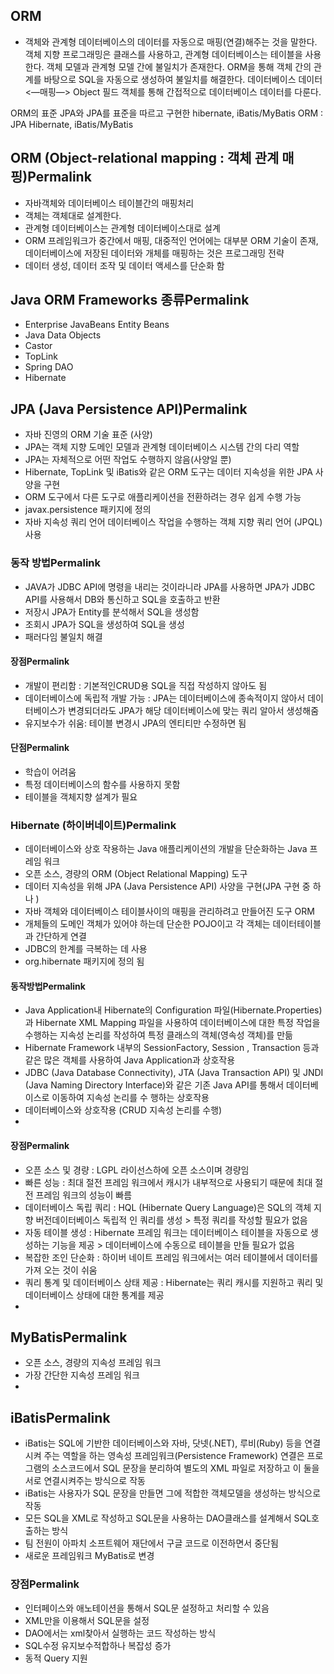 ## ORM
 - 객체와 관계형 데이터베이스의 데이터를 자동으로 매핑(연결)해주는 것을 말한다.
  객체 지향 프로그래밍은 클래스를 사용하고, 관계형 데이터베이스는 테이블을 사용한다.
  객체 모델과 관계형 모델 간에 불일치가 존재한다.
  ORM을 통해 객체 간의 관계를 바탕으로 SQL을 자동으로 생성하여 불일치를 해결한다.
  데이터베이스 데이터 <—매핑—> Object 필드
  객체를 통해 간접적으로 데이터베이스 데이터를 다룬다.
  
  ORM의 표준 JPA와 JPA를 표준을 따르고 구현한 hibernate, iBatis/MyBatis
  ORM : JPA Hibernate, iBatis/MyBatis
  
  
## ORM (Object-relational mapping : 객체 관계 매핑)Permalink
  - 자바객체와 데이터베이스 테이블간의 매핑처리
  - 객체는 객체대로 설계한다.
  - 관계형 데이터베이스는 관계형 데이터베이스대로 설계
  - ORM 프레임워크가 중간에서 매핑, 대중적인 언어에는 대부분 ORM 기술이 존재, 데이터베이스에 저장된 데이터와 개체를 매핑하는 것은 프로그래밍 전략
  - 데이터 생성, 데이터 조작 및 데이터 액세스를 단순화 함
## Java ORM Frameworks 종류Permalink
 - Enterprise JavaBeans Entity Beans
 - Java Data Objects
 - Castor
 - TopLink
 - Spring DAO
 - Hibernate


## JPA (Java Persistence API)Permalink
  
  - 자바 진영의 ORM 기술 표준 (사양)
  - JPA는 객체 지향 도메인 모델과 관계형 데이터베이스 시스템 간의 다리 역할
  - JPA는 자체적으로 어떤 작업도 수행하지 않음(사양일 뿐)
  - Hibernate, TopLink 및 iBatis와 같은 ORM 도구는 데이터 지속성을 위한 JPA 사양을 구현
  - ORM 도구에서 다른 도구로 애플리케이션을 전환하려는 경우 쉽게 수행 가능
  - javax.persistence 패키지에 정의
  - 자바 지속성 쿼리 언어 데이터베이스 작업을 수행하는 객체 지향 쿼리 언어 (JPQL) 사용
### 동작 방법Permalink
  - JAVA가 JDBC API에 명령을 내리는 것이라니라 JPA를 사용하면 JPA가 JDBC API를 사용해서 DB와 통신하고 SQL을 호출하고 반환
  - 저장시 JPA가 Entity를 분석해서 SQL을 생성함
  - 조회시 JPA가 SQL을 생성하여 SQL을 생성
  - 패러다임 불일치 해결
  
#### 장점Permalink
  - 개발이 편리함 : 기본적인CRUD용 SQL을 직접 작성하지 않아도 됨
  - 데이터베이스에 독립적 개발 가능 : JPA는 데이터베이스에 종속적이지 않아서 데이터베이스가 변경되더라도 JPA가 해당 데이터베이스에 맞는 쿼리 알아서 생성해줌
  - 유지보수가 쉬움: 테이블 변경시 JPA의 엔티티만 수정하면 됨
  
#### 단점Permalink
  - 학습이 어려움
  - 특정 데이터베이스의 함수를 사용하지 못함
  - 테이블을 객체지향 설계가 필요
  
### Hibernate (하이버네이트)Permalink
  - 데이터베이스와 상호 작용하는 Java 애플리케이션의 개발을 단순화하는 Java 프레임 워크
  - 오픈 소스, 경량의 ORM (Object Relational Mapping) 도구
  - 데이터 지속성을 위해 JPA (Java Persistence API) 사양을 구현(JPA 구현 중 하나 )
  - 자바 객체와 데이터베이스 테이블사이의 매핑을 관리하려고 만들어진 도구 ORM
  - 개체들의 도메인 객체가 있어야 하는데 단순한 POJO이고 각 객체는 데이터테이블과 간단하게 연결
  - JDBC의 한계를 극복하는 데 사용
  - org.hibernate 패키지에 정의 됨
  
#### 동작방법Permalink
  - Java Application내 Hibernate의 Configuration 파일(Hibernate.Properties)과 Hibernate XML Mapping 파일을 사용하여 데이터베이스에 대한 특정 작업을 수행하는 지속성 논리를 작성하여     특정 클래스의 객체(영속성 객체)를 만듦
  - Hibernate Framework 내부의 SessionFactory, Session , Transaction 등과 같은 많은 객체를 사용하여 Java Application과 상호작용
  - JDBC (Java Database Connectivity), JTA (Java Transaction API) 및 JNDI (Java Naming Directory Interface)와 같은 기존 Java API를 통해서 데이터베이스로 이동하여 지속성 논리를 수     행하는 상호작용
  - 데이터베이스와 상호작용 (CRUD 지속성 논리를 수행)
  - 
#### 장점Permalink
  - 오픈 소스 및 경량 : LGPL 라이선스하에 오픈 소스이며 경량임
  - 빠른 성능 : 최대 절전 프레임 워크에서 캐시가 내부적으로 사용되기 때문에 최대 절전 프레임 워크의 성능이 빠름
  - 데이터베이스 독립 쿼리 : HQL (Hibernate Query Language)은 SQL의 객체 지향 버전데이터베이스 독립적 인 쿼리를 생성 > 특정 쿼리를 작성할 필요가 없음
  - 자동 테이블 생성 : Hibernate 프레임 워크는 데이터베이스 테이블을 자동으로 생성하는 기능을 제공 > 데이터베이스에 수동으로 테이블을 만들 필요가 없음
  - 복잡한 조인 단순화 : 하이버 네이트 프레임 워크에서는 여러 테이블에서 데이터를 가져 오는 것이 쉬움
  - 쿼리 통계 및 데이터베이스 상태 제공 : Hibernate는 쿼리 캐시를 지원하고 쿼리 및 데이터베이스 상태에 대한 통계를 제공
  - 
## MyBatisPermalink
  - 오픈 소스, 경량의 지속성 프레임 워크
  - 가장 간단한 지속성 프레임 워크
  - 
## iBatisPermalink
  - iBatis는 SQL에 기반한 데이터베이스와 자바, 닷넷(.NET), 루비(Ruby) 등을 연결시켜 주는 역할을 하는 영속성 프레임워크(Persistence Framework)
    연결은 프로그램의 소스코드에서 SQL 문장을 분리하여 별도의 XML 파일로 저장하고 이 둘을 서로 연결시켜주는 방식으로 작동
  - iBatis는 사용자가 SQL 문장을 만들면 그에 적합한 객체모델을 생성하는 방식으로 작동
  - 모든 SQL을 XML로 작성하고 SQL문을 사용하는 DAO클래스를 설계해서 SQL호출하는 방식
  - 팀 전원이 아파치 소프트웨어 재단에서 구글 코드로 이전하면서 중단됨
  - 새로운 프레임워크 MyBatis로 변경
### 장점Permalink
  - 인터페이스와 애노테이션을 통해서 SQL문 설정하고 처리할 수 있음
  - XML만을 이용해서 SQL문을 설정 
  - DAO에서는 xml찾아서 실행하는 코드 작성하는 방식 
  - SQL수정 유지보수적합하나 복잡성 증가
  - 동적 Query 지원
  



